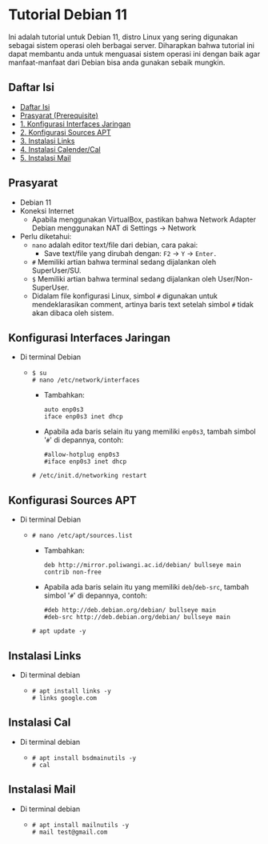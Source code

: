 # Tutorial Debian 11
Ini adalah tutorial untuk Debian 11, distro Linux yang sering digunakan sebagai sistem operasi oleh berbagai server. Diharapkan bahwa tutorial ini dapat membantu anda untuk menguasai sistem operasi ini dengan baik agar manfaat-manfaat dari Debian bisa anda gunakan sebaik mungkin.
## Daftar Isi
- [Daftar Isi](#daftar-isi)
- [Prasyarat (Prerequisite)](#prasyarat)
- [1. Konfigurasi Interfaces Jaringan](#konfigurasi-interfaces-jaringan)
- [2. Konfigurasi Sources APT](#konfigurasi-sources-apt)
- [3. Instalasi Links](#instalasi-links)
- [4. Instalasi Calender/Cal](#instalasi-cal)
- [5. Instalasi Mail](#instalasi-mail) 
## Prasyarat
- Debian 11
- Koneksi Internet
  - Apabila menggunakan VirtualBox, pastikan bahwa Network Adapter Debian menggunakan NAT di Settings -> Network
- Perlu diketahui:
  - `nano` adalah editor text/file dari debian, cara pakai:
    - Save text/file yang dirubah dengan: `F2` -> `Y` -> `Enter.`
  - `#` Memiliki artian bahwa terminal sedang dijalankan oleh SuperUser/SU.
  - `$` Memiliki artian bahwa terminal sedang dijalankan oleh User/Non-SuperUser.
  - Didalam file konfigurasi Linux, simbol `#` digunakan untuk mendeklarasikan comment, artinya baris text setelah simbol `#` tidak akan dibaca oleh sistem.
## Konfigurasi Interfaces Jaringan
- Di terminal Debian
  - ```
    $ su 
    # nano /etc/network/interfaces
    ```
    - Tambahkan:
      ```
      auto enp0s3
      iface enp0s3 inet dhcp
      ```
    - Apabila ada baris selain itu yang memiliki `enp0s3`, tambah simbol '`#`' di depannya, contoh:
      ```
      #allow-hotplug enp0s3
      #iface enp0s3 inet dhcp
      ```
    ```
    # /etc/init.d/networking restart
    ```
## Konfigurasi Sources APT
- Di terminal Debian
  - ```
    # nano /etc/apt/sources.list
    ```
    - Tambahkan:
      ```
      deb http://mirror.poliwangi.ac.id/debian/ bullseye main contrib non-free
      ```
    - Apabila ada baris selain itu yang memiliki `deb`/`deb-src`, tambah simbol '`#`' di depannya, contoh:
      ```
      #deb http://deb.debian.org/debian/ bullseye main
      #deb-src http://deb.debian.org/debian/ bullseye main
      ```
    ```
    # apt update -y
    ```
## Instalasi Links
- Di terminal debian
  - ```
    # apt install links -y
    # links google.com
    ```
## Instalasi Cal
- Di terminal debian
  - ```
    # apt install bsdmainutils -y
    # cal
## Instalasi Mail
- Di terminal debian
  - ```
    # apt install mailnutils -y
    # mail test@gmail.com
      
